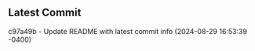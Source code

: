 
## Latest Commit
c97a49b - Update README with latest commit info (2024-08-29 16:53:39 -0400) <Yunxi-Zhou>
